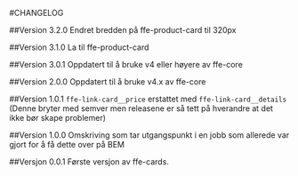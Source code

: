 #CHANGELOG

##Version 3.2.0
Endret bredden på ffe-product-card til 320px

##Version 3.1.0
La til ffe-product-card

##Version 3.0.1
Oppdatert til å bruke v4 eller høyere av ffe-core

##Version 2.0.0
Oppdatert til å bruke v4.x av ffe-core

##Version 1.0.1
`ffe-link-card__price` erstattet med `ffe-link-card__details`
(Denne bryter med semver men releasene er så tett på hverandre at det ikke bør skape problemer)

##Version 1.0.0
Omskriving som tar utgangspunkt i en jobb som allerede var gjort for å få dette over på BEM

##Versjon 0.0.1
Første versjon av ffe-cards.

